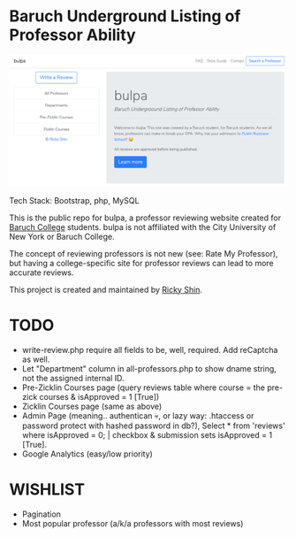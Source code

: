 # Baruch Underground Listing of Professor Ability

![home-page](/home.png?raw=true "bulpa Homepage")

Tech Stack: Bootstrap, php, MySQL

This is the public repo for bulpa, a professor reviewing website created for [Baruch College](http://baruch.cuny.edu) students. bulpa is not affiliated with the City University of New York or Baruch College.

The concept of reviewing professors is not new (see: Rate My Professor), but having a college-specific site for professor reviews can lead to more accurate reviews.

This project is created and maintained by [Ricky Shin](https://www.rickyshin.com).

# TODO
* write-review.php require all fields to be, well, required. Add reCaptcha as well.
* Let "Department" column in all-professors.php to show dname string, not the assigned internal ID.
* Pre-Zicklin Courses page (query reviews table where course = the pre-zick courses & isApproved = 1 [True])
* Zicklin Courses page (same as above)
* Admin Page (meaning.. authentican 💀, or lazy way: .htaccess or password protect with hashed password in db?), Select * from 'reviews'  where isApproved = 0; | checkbox & submission sets isApproved = 1 [True]. 
* Google Analytics (easy/low priority)

# WISHLIST
* Pagination
* Most popular professor (a/k/a professors with most reviews)
